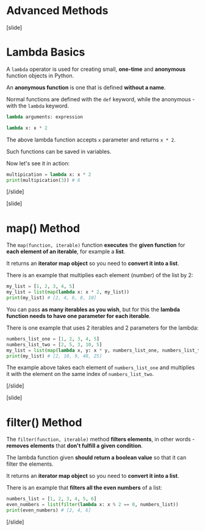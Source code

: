 # Advanced Methods

[slide]
# Lambda Basics

A `lambda` operator is used for creating small, **one-time** and **anonymous** function objects in Python.

An **anonymous function** is one that is defined **without a name**.

Normal functions are defined with the `def` keyword, while the anonymous - with the `lambda` keyword.

```python
lambda arguments: expression
```

```python
lambda x: x * 2
```

The above lambda function accepts `x` parameter and returns `x * 2`.

Such functions can be saved in variables.

Now let's see it in action:

```python live
multipication = lambda x: x * 2
print(multipication(3)) # 6
```

[/slide]

[slide]
# map() Method

The `map(function, iterable)` function **executes** the **given function** for **each element of an iterable**, for example a **list**.

It returns an **iterator map object** so you need to **convert it into a list**.

There is an example that multiplies each element (number) of the list by 2:
```python live
my_list = [1, 2, 3, 4, 5]
my_list = list(map(lambda x: x * 2, my_list))
print(my_list) # [2, 4, 6, 8, 10]
```

You can pass **as many iterables as you wish**, but for this the **lambda function needs to have one parameter for each iterable**.

There is one example that uses 2 iterables and 2 parameters for the lambda:
```python live
numbers_list_one = [1, 2, 3, 4, 5]
numbers_list_two = [2, 5, 3, 10, 5]
my_list = list(map(lambda x, y: x * y, numbers_list_one, numbers_list_two))
print(my_list) # [2, 10, 9, 40, 25]
```

The example above takes each element of `numbers_list_one` and multiplies it with the element on the same index of `numbers_list_two`.

[/slide]

[slide]
# filter() Method

The `filter(function, iterable)` method **filters elements**, in other words - **removes elements** that **don't fulfill a given condition**.

The lambda function given **should return a boolean value** so that it can filter the elements.

It returns an **iterator map object** so you need to **convert it into a list**.

There is an example that **filters all the even numbers** of a list:
```python live
numbers_list = [1, 2, 3, 4, 5, 6]
even_numbers = list(filter(lambda x: x % 2 == 0, numbers_list))
print(even_numbers) # [2, 4, 6]
```

[/slide]
